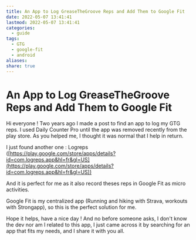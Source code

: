 ```yaml
---
title: An App to Log GreaseTheGroove Reps and Add Them to Google Fit
date: 2022-05-07 13:41:41
lastmod: 2022-05-07 13:41:41
categories:
  - guide
tags:
  - GTG
  - google-fit
  - android
aliases: 
share: true
---
```


# An App to Log GreaseTheGroove Reps and Add Them to Google Fit

Hi everyone ! Two years ago I made a post to find an app to log my GTG reps. I used Daily Counter Pro until the app was removed recently from the play store. As you helped me, I thought it was normal that I help in return.

I just found another one : Logreps ([https://play.google.com/store/apps/details?id=com.logreps.app&hl=fr&gl=US](https://play.google.com/store/apps/details?id=com.logreps.app&hl=fr&gl=US))

And it is perfect for me as it also record theses reps in Google Fit as micro activities.

Google Fit is my centralized app (Running and hiking with Strava, workouts with Strongapp), so this is the perfect solution for me.

Hope it helps, have a nice day ! And no before someone asks, I don't know the dev nor am I related to this app, I just came across it by searching for an app that fits my needs, and I share it with you all.
